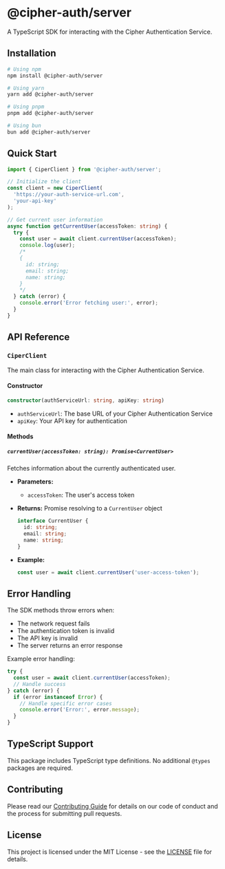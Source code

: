 # @cipher-auth/server

A TypeScript SDK for interacting with the Cipher Authentication Service.

## Installation

```bash
# Using npm
npm install @cipher-auth/server

# Using yarn
yarn add @cipher-auth/server

# Using pnpm
pnpm add @cipher-auth/server

# Using bun
bun add @cipher-auth/server
```

## Quick Start

```typescript
import { CiperClient } from '@cipher-auth/server';

// Initialize the client
const client = new CiperClient(
  'https://your-auth-service-url.com',
  'your-api-key'
);

// Get current user information
async function getCurrentUser(accessToken: string) {
  try {
    const user = await client.currentUser(accessToken);
    console.log(user);
    /*
    {
      id: string;
      email: string;
      name: string;
    }
    */
  } catch (error) {
    console.error('Error fetching user:', error);
  }
}
```

## API Reference

### `CiperClient`

The main class for interacting with the Cipher Authentication Service.

#### Constructor

```typescript
constructor(authServiceUrl: string, apiKey: string)
```

- `authServiceUrl`: The base URL of your Cipher Authentication Service
- `apiKey`: Your API key for authentication

#### Methods

##### `currentUser(accessToken: string): Promise<CurrentUser>`

Fetches information about the currently authenticated user.

- **Parameters:**
  - `accessToken`: The user's access token

- **Returns:** Promise resolving to a `CurrentUser` object
  ```typescript
  interface CurrentUser {
    id: string;
    email: string;
    name: string;
  }
  ```

- **Example:**
  ```typescript
  const user = await client.currentUser('user-access-token');
  ```

## Error Handling

The SDK methods throw errors when:
- The network request fails
- The authentication token is invalid
- The API key is invalid
- The server returns an error response

Example error handling:

```typescript
try {
  const user = await client.currentUser(accessToken);
  // Handle success
} catch (error) {
  if (error instanceof Error) {
    // Handle specific error cases
    console.error('Error:', error.message);
  }
}
```

## TypeScript Support

This package includes TypeScript type definitions. No additional `@types` packages are required.

## Contributing

Please read our [Contributing Guide](../CONTRIBUTING.md) for details on our code of conduct and the process for submitting pull requests.

## License

This project is licensed under the MIT License - see the [LICENSE](../LICENSE) file for details.